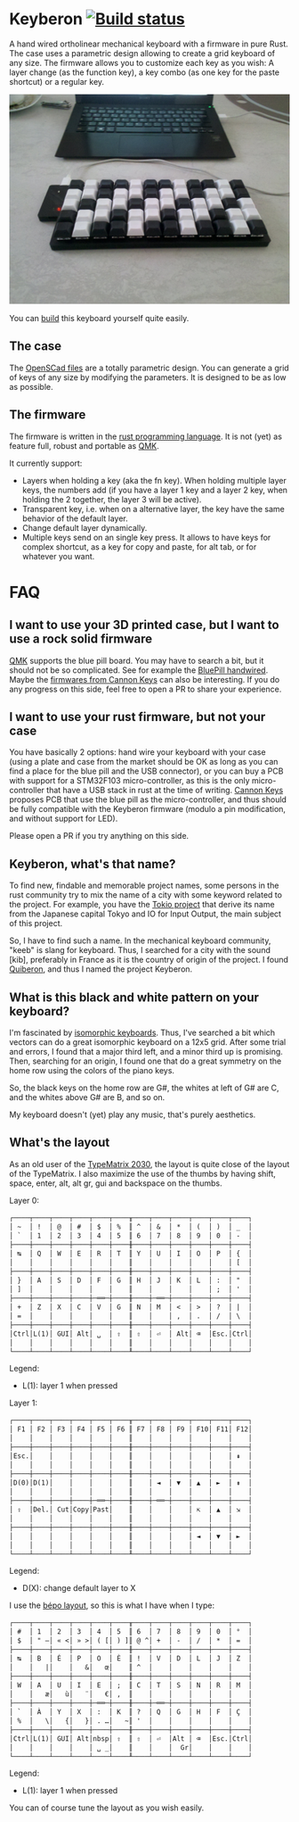 # Keyberon [![Build status](https://travis-ci.org/TeXitoi/keyberon.svg?branch=master)](https://travis-ci.org/TeXitoi/keyberon)

A hand wired ortholinear mechanical keyboard with a firmware in pure Rust. The case uses a parametric design allowing to create a grid keyboard of any size. The firmware allows you to customize each key as you wish: A layer change (as the function key), a key combo (as one key for the paste shortcut) or a regular key.

![photo](images/keyberon.jpg)

You can [build](BUILDING.md) this keyboard yourself quite easily.

## The case

The [OpenSCad files](cad/) are a totally parametric design. You can generate a grid of keys of any size by modifying the parameters. It is designed to be as low as possible.

## The firmware

The firmware is written in the [rust programming language](https://rust-lang.org). It is not (yet) as feature full, robust and portable as [QMK](https://github.com/qmk/qmk_firmware).

It currently support:
 - Layers when holding a key (aka the fn key). When holding multiple layer keys, the numbers add (if you have a layer 1 key and a layer 2 key, when holding the 2 together, the layer 3 will be active).
 - Transparent key, i.e. when on a alternative layer, the key have the same behavior of the default layer.
 - Change default layer dynamically.
 - Multiple keys send on an single key press. It allows to have keys for complex shortcut, as a key for copy and paste, for alt tab, or for whatever you want.

# FAQ

## I want to use your 3D printed case, but I want to use a rock solid firmware

[QMK](https://github.com/qmk/qmk_firmware) supports the blue pill board. You may have to search a bit, but it should not be so complicated. See for example the [BluePill handwired](https://github.com/qmk/qmk_firmware/tree/master/keyboards/handwired/bluepill). Maybe the [firmwares from Cannon Keys](https://github.com/qmk/qmk_firmware/tree/master/keyboards/cannonkeys) can also be interesting. If you do any progress on this side, feel free to open a PR to share your experience.

## I want to use your rust firmware, but not your case

You have basically 2 options: hand wire your keyboard with your case (using a plate and case from the market should be OK as long as you can find a place for the blue pill and the USB connector), or you can buy a PCB with support for a STM32F103 micro-controller, as this is the only micro-controller that have a USB stack in rust at the time of writing. [Cannon Keys](https://cannonkeys.com/) proposes PCB that use the blue pill as the micro-controller, and thus should be fully compatible with the Keyberon firmware (modulo a pin modification, and without support for LED).

Please open a PR if you try anything on this side.

## Keyberon, what's that name?

To find new, findable and memorable project names, some persons in the rust community try to mix the name of a city with some keyword related to the project. For example, you have the [Tokio project](https://tokio.rs/) that derive its name from the Japanese capital Tokyo and IO for Input Output, the main subject of this project.

So, I have to find such a name. In the mechanical keyboard community, "keeb" is slang for keyboard. Thus, I searched for a city with the sound [kib], preferably in France as it is the country of origin of the project. I found [Quiberon](https://en.wikipedia.org/wiki/Quiberon), and thus I named the project Keyberon.

## What is this black and white pattern on your keyboard?

I'm fascinated by [isomorphic keyboards](https://en.wikipedia.org/wiki/Isomorphic_keyboard). Thus, I've searched a bit which vectors can do a great isomorphic keyboard on a 12x5 grid. After some trial and errors, I found that a major third left, and a minor third up is promising. Then, searching for an origin, I found one that do a great symmetry on the home row using the colors of the piano keys.

So, the black keys on the home row are G#, the whites at left of G# are C, and the whites above G# are B, and so on.

My keyboard doesn't (yet) play any music, that's purely aesthetics.

## What's the layout

As an old user of the [TypeMatrix 2030](http://www.typematrix.com/2030/features.php), the layout is quite close of the layout of the TypeMatrix. I also maximize the use of the thumbs by having shift, space, enter, alt, alt gr, gui and backspace on the thumbs.

Layer 0:
```
┌────┬────┬────┬────┬────┬────╥────┬────┬────┬────┬────┬────┐
│ ~  │ !  │ @  │ #  │ $  │ %  ║ ^  │ &  │ *  │ (  │ )  │ _  │
│ `  │ 1  │ 2  │ 3  │ 4  │ 5  ║ 6  │ 7  │ 8  │ 9  │ 0  │ -  │
├────┼────┼────┼────┼────┼────╫────┼────┼────┼────┼────┼────┤
│ ↹  │ Q  │ W  │ E  │ R  │ T  ║ Y  │ U  │ I  │ O  │ P  │ {  │
│    │    │    │    │    │    ║    │    │    │    │    │ [  │
├────┼────┼────┼────┼────┼────╫────┼────┼────┼────┼────┼────┤
│ }  │ A  │ S  │ D  │ F  │ G  ║ H  │ J  │ K  │ L  │ :  │ "  │
│ ]  │    │    │    │    │    ║    │    │    │    │ ;  │ '  │
├────┼────┼────┼────┼─══─┼────╫────┼─══─┼────┼────┼────┼────┤
│ +  │ Z  │ X  │ C  │ V  │ G  ║ N  │ M  │ <  │ >  │ ?  │ |  │
│ =  │    │    │    │    │    ║    │    │ ,  │ .  │ /  │ \  │
├────┼────┼────┼────┼────┼────╫────┼────┼────┼────┼────┼────┤
│Ctrl│L(1)│ GUI│ Alt│ ␣  │ ⇧  ║ ⇧  │ ⏎  │ Alt│ ⌫  │Esc.│Ctrl│
│    │    │    │    │    │    ║    │    │    │    │    │    │
└────┴────┴────┴────┴────┴────╨────┴────┴────┴────┴────┴────┘
```
Legend:
 - L(1): layer 1 when pressed

Layer 1:
```
┌────┬────┬────┬────┬────┬────╥────┬────┬────┬────┬────┬────┐
│ F1 │ F2 │ F3 │ F4 │ F5 │ F6 ║ F7 │ F8 │ F9 │ F10│ F11│ F12│
│    │    │    │    │    │    ║    │    │    │    │    │    │
├────┼────┼────┼────┼────┼────╫────┼────┼────┼────┼────┼────┤
│Esc.│    │    │    │    │    ║    │    │    │    │    │ ⇞  │
│    │    │    │    │    │    ║    │    │    │    │    │    │
├────┼────┼────┼────┼────┼────╫────┼────┼────┼────┼────┼────┤
│D(0)│D(1)│    │    │    │    ║    │ ◄  │ ▼  │ ▲  │ ►  │ ⇟  │
│    │    │    │    │    │    ║    │    │    │    │    │    │
├────┼────┼────┼────┼─══─┼────╫────┼─══─┼────┼────┼────┼────┤
│ ⇪  │Del.│ Cut│Copy│Past│    ║    │    │    │ ⇱  │ ▲  │ ⇲  │
│    │    │    │    │    │    ║    │    │    │    │    │    │
├────┼────┼────┼────┼────┼────╫────┼────┼────┼────┼────┼────┤
│    │    │    │    │    │    ║    │    │    │ ◄  │ ▼  │ ►  │
│    │    │    │    │    │    ║    │    │    │    │    │    │
└────┴────┴────┴────┴────┴────╨────┴────┴────┴────┴────┴────┘
```
Legend:
 - D(X): change default layer to X


I use the [bépo layout](https://bepo.fr), so this is what I have when I type:
```
┌────┬────┬────┬────┬────┬────╥────┬────┬────┬────┬────┬────┐
│ #  │ 1  │ 2  │ 3  │ 4  │ 5  ║ 6  │ 7  │ 8  │ 9  │ 0  │ °  │
│ $  │ " —│ « <│ » >│ ( [│ ) ]║ @ ^│ +  │ -  │ /  │ *  │ =  │
├────┼────┼────┼────┼────┼────╫────┼────┼────┼────┼────┼────┤
│ ↹  │ B  │ É  │ P  │ O  │ È  ║ !  │ V  │ D  │ L  │ J  │ Z  │
│    │   |│    │   &│   œ│    ║ ^  │    │    │    │    │    │
├────┼────┼────┼────┼────┼────╫────┼────┼────┼────┼────┼────┤
│ W  │ A  │ U  │ I  │ E  │ ;  ║ C  │ T  │ S  │ N  │ R  │ M  │
│    │   æ│   ù│   ¨│   €│ ,  ║    │    │    │    │    │    │
├────┼────┼────┼────┼─══─┼────╫────┼─══─┼────┼────┼────┼────┤
│ `  │ À  │ Y  │ X  │ :  │ K  ║ ?  │ Q  │ G  │ H  │ F  │ Ç  │
│ %  │   \│   {│   }│ . …│   ~║ '  │    │    │    │    │    │
├────┼────┼────┼────┼────┼────╫────┼────┼────┼────┼────┼────┤
│Ctrl│L(1)│ GUI│ Alt│nbsp│ ⇧  ║ ⇧  │ ⏎  │Alt │ ⌫  │Esc.│Ctrl│
│    │    │    │    │ ␣ _│    ║    │    │  Gr│    │    │    │
└────┴────┴────┴────┴────┴────╨────┴────┴────┴────┴────┴────┘
```

Legend:
 - L(1): layer 1 when pressed

You can of course tune the layout as you wish easily.
